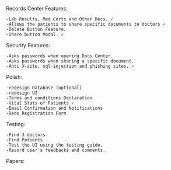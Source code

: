 Records Center Features:

	-Lab Results, Med Certs and Other Recs. ✓
	-Allows the patients to share specific documents to doctors ✓
	-Delete Button Feature.
	-Share button Modal. ✓

Security Features:

	-Asks passwords when opening Docs Center.
	-Asks passwords when sharing a specific document.
	-Anti X-site, sql-injection and phishing sites. ✓

Polish:

	-redesign Database (optional)
	-redesign UI
	-Terms and conditions Declaration
	-Vital Stats of Patients ✓
	-Email Confirmation and Notifications
	-Redo Registration Form

Testing:

	-Find 3 doctors.
	-Find Patients
	-Test the UI using the testing guide.
	-Record user's feedbacks and comments.
  
Papers:
